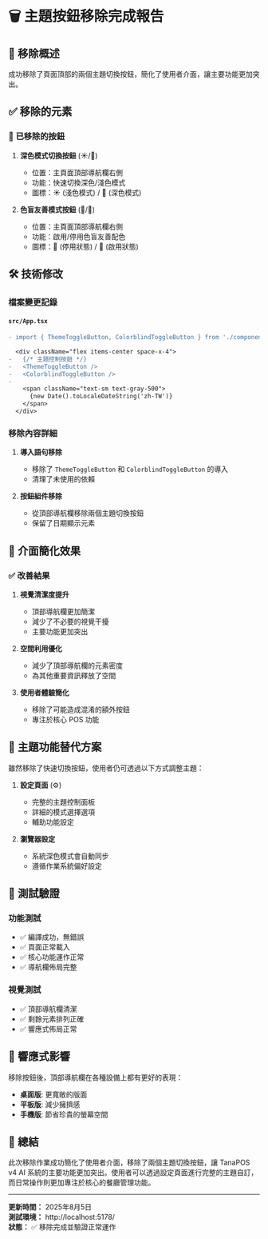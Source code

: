 # 🗑️ 主題按鈕移除完成報告

## 🎯 移除概述

成功移除了頁面頂部的兩個主題切換按鈕，簡化了使用者介面，讓主要功能更加突出。

## ✅ 移除的元素

### 🚫 **已移除的按鈕**

1. **深色模式切換按鈕** (☀️/🌙)
   - 位置：主頁面頂部導航欄右側
   - 功能：快速切換深色/淺色模式
   - 圖標：☀️ (淺色模式) / 🌙 (深色模式)

2. **色盲友善模式按鈕** (🔷/🔶) 
   - 位置：主頁面頂部導航欄右側
   - 功能：啟用/停用色盲友善配色
   - 圖標：🔷 (停用狀態) / 🔶 (啟用狀態)

## 🛠️ 技術修改

### 檔案變更記錄

#### `src/App.tsx`
```diff
- import { ThemeToggleButton, ColorblindToggleButton } from './components/ThemeControl'

  <div className="flex items-center space-x-4">
-   {/* 主題控制按鈕 */}
-   <ThemeToggleButton />
-   <ColorblindToggleButton />
-   
    <span className="text-sm text-gray-500">
      {new Date().toLocaleDateString('zh-TW')}
    </span>
  </div>
```

### 移除內容詳細

1. **導入語句移除**
   - 移除了 `ThemeToggleButton` 和 `ColorblindToggleButton` 的導入
   - 清理了未使用的依賴

2. **按鈕組件移除**
   - 從頂部導航欄移除兩個主題切換按鈕
   - 保留了日期顯示元素

## 🎨 介面簡化效果

### ✅ **改善結果**

1. **視覺清潔度提升**
   - 頂部導航欄更加簡潔
   - 減少了不必要的視覺干擾
   - 主要功能更加突出

2. **空間利用優化**
   - 減少了頂部導航欄的元素密度
   - 為其他重要資訊釋放了空間

3. **使用者體驗簡化**
   - 移除了可能造成混淆的額外按鈕
   - 專注於核心 POS 功能

## 🔄 主題功能替代方案

雖然移除了快速切換按鈕，使用者仍可透過以下方式調整主題：

1. **設定頁面** (⚙️)
   - 完整的主題控制面板
   - 詳細的模式選擇選項
   - 輔助功能設定

2. **瀏覽器設定**
   - 系統深色模式會自動同步
   - 遵循作業系統偏好設定

## 🧪 測試驗證

### 功能測試
- ✅ 編譯成功，無錯誤
- ✅ 頁面正常載入
- ✅ 核心功能運作正常
- ✅ 導航欄佈局完整

### 視覺測試  
- ✅ 頂部導航欄清潔
- ✅ 剩餘元素排列正確
- ✅ 響應式佈局正常

## 📱 響應式影響

移除按鈕後，頂部導航欄在各種設備上都有更好的表現：

- **桌面版**: 更寬敞的版面
- **平板版**: 減少擁擠感
- **手機版**: 節省珍貴的螢幕空間

## 🎉 總結

此次移除作業成功簡化了使用者介面，移除了兩個主題切換按鈕，讓 TanaPOS v4 AI 系統的主要功能更加突出。使用者可以透過設定頁面進行完整的主題自訂，而日常操作則更加專注於核心的餐廳管理功能。

---
**更新時間：** 2025年8月5日  
**測試環境：** http://localhost:5178/  
**狀態：** ✅ 移除完成並驗證正常運作
